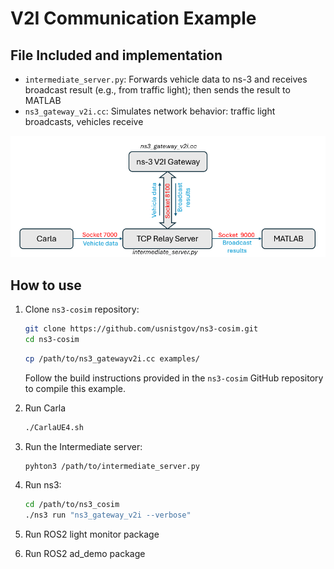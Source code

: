 

# V2I Communication Example

##  File Included and implementation

- `intermediate_server.py`: Forwards vehicle data to ns-3 and receives broadcast result (e.g., from traffic light); then sends the result to MATLAB
- `ns3_gateway_v2i.cc`: Simulates network behavior: traffic light broadcasts, vehicles receive

![V2I Co-simulation with CARLA, ns-3, and MATLAB](docs/implementation.png)


##  How to use

1. Clone `ns3-cosim` repository:

   ```bash
   git clone https://github.com/usnistgov/ns3-cosim.git
   cd ns3-cosim
   ```
   ```bash
   cp /path/to/ns3_gatewayv2i.cc examples/
   ```
   
   Follow the build instructions provided in the `ns3-cosim` GitHub repository to compile this example.

2. Run Carla

   ```bash
   ./CarlaUE4.sh
   ```

3. Run the Intermediate server:

   ```bash
   pyhton3 /path/to/intermediate_server.py
   ```

4. Run ns3:

   ```bash
   cd /path/to/ns3_cosim
   ./ns3 run "ns3_gateway_v2i --verbose"
   ```

5. Run ROS2 light monitor package
6. Run ROS2 ad_demo package


